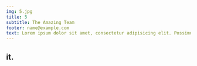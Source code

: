 ```yaml
---
img: 5.jpg
title: 5
subtitle: The Amazing Team
footer: name@example.com
text: Lorem ipsum dolor sit amet, consectetur adipisicing elit. Possimus aut mollitia eum ipsum fugiat odio officiis odit.
---
```

it.
---

